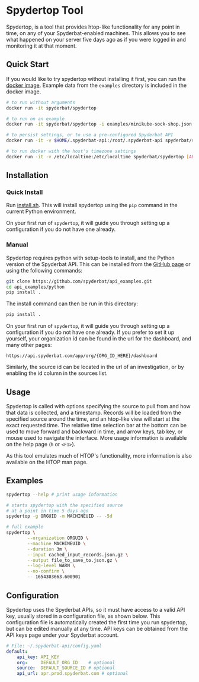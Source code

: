 # Spydertop Tool

Spydertop, is a tool that provides htop-like functionality for any point in time, on any of your Spyderbat-enabled machines. This allows you to see what happened on your server five days ago as if you were logged in and monitoring it at that moment.

## Quick Start

If you would like to try spydertop without installing it first, you can run the [docker image](https://hub.docker.com/r/spyderbat/spydertop). Example data from the `examples` directory is included in the docker image.

```sh
# to run without arguments
docker run -it spyderbat/spydertop

# to run on an example
docker run -it spyderbat/spydertop -i examples/minikube-sock-shop.json.gz

# to persist settings, or to use a pre-configured Spyderbat API
docker run -it -v $HOME/.spyderbat-api:/root/.spyderbat-api spyderbat/spydertop [ARGS]

# to run docker with the host's timezone settings
docker run -it -v /etc/localtime:/etc/localtime spyderbat/spydertop [ARGS]
```

## Installation

### Quick Install

Run [install.sh](install.sh). This will install spydertop using the `pip` command in the current Python environment.

On your first run of `spydertop`, it will guide you through setting up a configuration if you do not have one already.

### Manual

Spydertop requires python with setup-tools to install, and the Python version of the Spyderbat API. This can be installed from the [GitHub page](https://github.com/spyderbat/api_examples/tree/main/python) or using the following commands:

```sh
git clone https://github.com/spyderbat/api_examples.git
cd api_examples/python
pip install .
```

The install command can then be run in this directory:

```sh
pip install .
```

On your first run of `spydertop`, it will guide you through setting up a configuration if you do not have one already. If you prefer to set it up yourself, your organization id can be found in the url for the dashboard, and many other pages:

```url
https://api.spyderbat.com/app/org/{ORG_ID_HERE}/dashboard
```

Similarly, the source id can be located in the url of an investigation, or by enabling the id column in the sources list.

## Usage

Spydertop is called with options specifying the source to pull from and how that data is collected, and a timestamp. Records will be loaded from the specified source around the time, and an htop-like view will start at the exact requested time. The relative time selection bar at the bottom can be used to move forward and backward in time, and arrow keys, tab key, or mouse used to navigate the interface. More usage information is available on the help page (`h` or `<F1>`).

As this tool emulates much of HTOP's functionality, more information is also available on the HTOP man page.

## Examples

```sh
spydertop --help # print usage information

# starts spydertop with the specified source
# at a point in time 5 days ago
spydertop -g ORGUID -m MACHINEUID -- -5d

# full example
spydertop \
        --organization ORGUID \
        --machine MACHINEUID \
        --duration 3m \
        --input cached_input_records.json.gz \
        --output file_to_save_to.json.gz \
        --log-level WARN \
        --no-confirm \
        -- 1654303663.600901
```

## Configuration

Spydertop uses the Spyderbat APIs, so it must have access to a valid API key, usually stored in a configuration file, as shown below. This configuration file is automatically created the first time you run spydertop, but can be edited manually at any time. API keys can be obtained from the API keys page under your Spyderbat account.

```yaml
# File: ~/.spyderbat-api/config.yaml
default:
    api_key: API_KEY
    org:     DEFAULT_ORG_ID    # optional
    source:  DEFAULT_SOURCE_ID # optional
    api_url: apr.prod.spyderbat.com # optional
```
